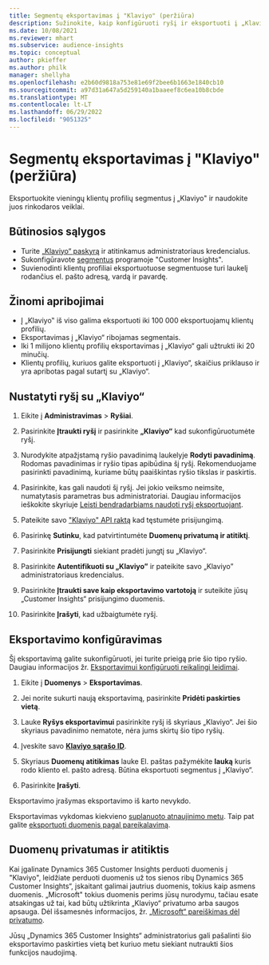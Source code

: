 ```yaml
---
title: Segmentų eksportavimas į "Klaviyo" (peržiūra)
description: Sužinokite, kaip konfigūruoti ryšį ir eksportuoti į „Klaviyo“.
ms.date: 10/08/2021
ms.reviewer: mhart
ms.subservice: audience-insights
ms.topic: conceptual
author: pkieffer
ms.author: philk
manager: shellyha
ms.openlocfilehash: e2b60d9818a753e81e69f2bee6b1663e1840cb10
ms.sourcegitcommit: a97d31a647a5d259140a1baaeef8c6ea10b8cbde
ms.translationtype: MT
ms.contentlocale: lt-LT
ms.lasthandoff: 06/29/2022
ms.locfileid: "9051325"
---
```

# <a name="export-segments-to-klaviyo-preview"></a>Segmentų eksportavimas į "Klaviyo" (peržiūra)

Eksportuokite vieningų klientų profilių segmentus į „Klaviyo" ir naudokite juos rinkodaros veiklai.

## <a name="prerequisites"></a>Būtinosios sąlygos

-   Turite [„Klaviyo“ paskyrą](https://www.klaviyo.com/) ir atitinkamus administratoriaus kredencialus.
-   Sukonfigūravote [segmentus](segments.md) programoje "Customer Insights".
-   Suvienodinti klientų profiliai eksportuotuose segmentuose turi laukelį rodančius el. pašto adresą, vardą ir pavardę.

## <a name="known-limitations"></a>Žinomi apribojimai

- Į „Klaviyo‟ iš viso galima eksportuoti iki 100 000 eksportuojamų klientų profilių.
- Eksportavimas į „Klaviyo“ ribojamas segmentais.
- Iki 1 milijono klientų profilių eksportavimas į „Klaviyo“ gali užtrukti iki 20 minučių. 
- Klientų profilių, kuriuos galite eksportuoti į „Klaviyo“, skaičius priklauso ir yra apribotas pagal sutartį su „Klaviyo“.

## <a name="set-up-connection-to-klaviyo"></a>Nustatyti ryšį su „Klaviyo“

1. Eikite į **Administravimas** > **Ryšiai**.

1. Pasirinkite **Įtraukti ryšį** ir pasirinkite **„Klaviyo“** kad sukonfigūruotumėte ryšį.

1. Nurodykite atpažįstamą ryšio pavadinimą laukelyje **Rodyti pavadinimą**. Rodomas pavadinimas ir ryšio tipas apibūdina šį ryšį. Rekomenduojame pasirinkti pavadinimą, kuriame būtų paaiškintas ryšio tikslas ir paskirtis.

1. Pasirinkite, kas gali naudoti šį ryšį. Jei jokio veiksmo neimsite, numatytasis parametras bus administratoriai. Daugiau informacijos ieškokite skyriuje [Leisti bendradarbiams naudoti ryšį eksportuojant](connections.md#allow-contributors-to-use-a-connection-for-exports).

1. Pateikite savo ["Klaviyo" API raktą](https://help.klaviyo.com/hc/articles/115005062267-How-to-Manage-Your-Account-s-API-Keys) kad tęstumėte prisijungimą. 

1. Pasirinkę **Sutinku**, kad patvirtintumėte **Duomenų privatumą ir atitiktį**.

1. Pasirinkite **Prisijungti** siekiant pradėti jungtį su „Klaviyo“.

1. Pasirinkite **Autentifikuoti su „Klaviyo”** ir pateikite savo „Klaviyo” administratoriaus kredencialus.

1. Pasirinkite **Įtraukti save kaip eksportavimo vartotoją** ir suteikite jūsų „Customer Insights“ prisijungimo duomenis.

1. Pasirinkite **Įrašyti**, kad užbaigtumėte ryšį.

## <a name="configure-an-export"></a>Eksportavimo konfigūravimas

Šį eksportavimą galite sukonfigūruoti, jei turite prieigą prie šio tipo ryšio. Daugiau informacijos žr. [Eksportavimui konfigūruoti reikalingi leidimai](export-destinations.md#set-up-a-new-export).

1. Eikite į **Duomenys** > **Eksportavimas**.

1. Jei norite sukurti naują eksportavimą, pasirinkite **Pridėti paskirties vietą**.

1. Lauke **Ryšys eksportavimui** pasirinkite ryšį iš skyriaus „Klaviyo“. Jei šio skyriaus pavadinimo nematote, nėra jums skirtų šio tipo ryšių.

1. Įveskite savo [**Klaviyo sąrašo ID**](https://help.klaviyo.com/hc/articles/115005078647-How-to-Find-a-List-ID).     

3. Skyriaus **Duomenų atitikimas** lauke El. paštas pažymėkite **lauką** kuris rodo kliento el. pašto adresą. Būtina eksportuoti segmentus į „Klaviyo“.

1. Pasirinkite **Įrašyti**.

Eksportavimo įrašymas eksportavimo iš karto nevykdo.

Eksportavimas vykdomas kiekvieno [suplanuoto atnaujinimo metu](system.md#schedule-tab). Taip pat galite [eksportuoti duomenis pagal pareikalavimą](export-destinations.md#run-exports-on-demand). 


## <a name="data-privacy-and-compliance"></a>Duomenų privatumas ir atitiktis

Kai įgalinate Dynamics 365 Customer Insights perduoti duomenis į "Klaviyo", leidžiate perduoti duomenis už tos sienos ribų Dynamics 365 Customer Insights“, įskaitant galimai jautrius duomenis, tokius kaip asmens duomenis. „Microsoft" tokius duomenis perims jūsų nurodymu, tačiau esate atsakingas už tai, kad būtų užtikrinta „Klaviyo“ privatumo arba saugos apsauga. Dėl išsamesnės informacijos, žr. [„Microsoft“ pareiškimas dėl privatumo](https://go.microsoft.com/fwlink/?linkid=396732).

Jūsų „Dynamics 365 Customer Insights“ administratorius gali pašalinti šio eksportavimo paskirties vietą bet kuriuo metu siekiant nutraukti šios funkcijos naudojimą.
